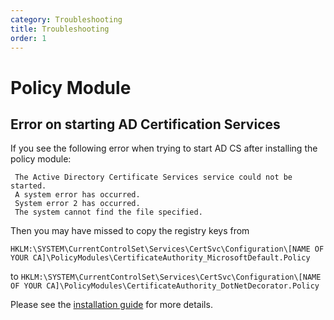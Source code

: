```yaml
---
category: Troubleshooting
title: Troubleshooting
order: 1
---
```


# Policy Module

## Error on starting AD Certification Services

If you see the following error when trying to start AD CS after installing the policy module:

```text
 The Active Directory Certificate Services service could not be started.
 A system error has occurred.
 System error 2 has occurred.
 The system cannot find the file specified.
```

Then you may have missed to copy the registry keys from 

`HKLM:\SYSTEM\CurrentControlSet\Services\CertSvc\Configuration\[NAME OF YOUR CA]\PolicyModules\CertificateAuthority_MicrosoftDefault.Policy` 

to `HKLM:\SYSTEM\CurrentControlSet\Services\CertSvc\Configuration\[NAME OF YOUR CA]\PolicyModules\CertificateAuthority_DotNetDecorator.Policy`

Please see the [installation guide](https://github.com/glueckkanja-pki/certmaster-gitbooks/tree/43c614d05e1dc450020bcaaf35bffddbb53a56dc/1-general/installation/README.md#PolicyModule) for more details.

